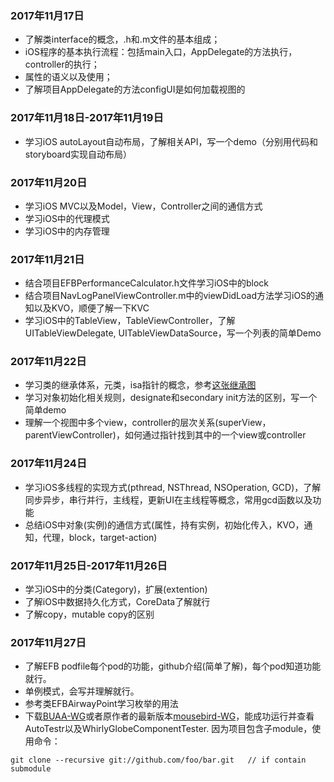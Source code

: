 ### 2017年11月17日
* 了解类interface的概念，.h和.m文件的基本组成；
* iOS程序的基本执行流程：包括main入口，AppDelegate的方法执行，controller的执行；
* 属性的语义以及使用；
* 了解项目AppDelegate的方法configUI是如何加载视图的

### 2017年11月18日-2017年11月19日
* 学习iOS autoLayout自动布局，了解相关API，写一个demo（分别用代码和storyboard实现自动布局）

### 2017年11月20日
* 学习iOS MVC以及Model，View，Controller之间的通信方式
* 学习iOS中的代理模式
* 学习iOS中的内存管理

### 2017年11月21日
* 结合项目EFBPerformanceCalculator.h文件学习iOS中的block
* 结合项目NavLogPanelViewController.m中的viewDidLoad方法学习iOS的通知以及KVO，顺便了解一下KVC
* 学习iOS中的TableView，TableViewController，了解UITableViewDelegate, UITableViewDataSource，写一个列表的简单Demo
 
### 2017年11月22日
* 学习类的继承体系，元类，isa指针的概念，参考[这张继承图](http://7xr7dp.com1.z0.glb.clouddn.com/iOS_inherit_chain.jpg)
* 学习对象初始化相关规则，designate和secondary init方法的区别，写一个简单demo
* 理解一个视图中多个view，controller的层次关系(superView，parentViewController)，如何通过指针找到其中的一个view或controller

### 2017年11月24日 
* 学习iOS多线程的实现方式(pthread, NSThread, NSOperation, GCD)，了解同步异步，串行并行，主线程，更新UI在主线程等概念，常用gcd函数以及功能
* 总结iOS中对象(实例)的通信方式(属性，持有实例，初始化传入，KVO，通知，代理，block，target-action)

### 2017年11月25日-2017年11月26日
* 学习iOS中的分类(Category)，扩展(extention)
* 了解iOS中数据持久化方式，CoreData了解就行
* 了解copy，mutable copy的区别

### 2017年11月27日 
* 了解EFB podfile每个pod的功能，github介绍(简单了解)，每个pod知道功能就行。
* 单例模式，会写并理解就行。
* 参考类EFBAirwayPoint学习枚举的用法
* 下载[BUAA-WG](https://github.com/BUAA-ATC/WhirlyGlobe)或者原作者的最新版本[mousebird-WG](https://github.com/mousebird/WhirlyGlobe)，能成功运行并查看AutoTestr以及WhirlyGlobeComponentTester.
因为项目包含子module，使用命令：
```
git clone --recursive git://github.com/foo/bar.git   // if contain submodule
```
